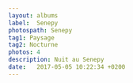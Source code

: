 ```yaml
---
layout: albums
label:  Senepy
photospath: Senepy
tag1: Paysage
tag2: Nocturne
photos: 4
description: Nuit au Senepy
date:   2017-05-05 10:22:34 +0200
---
```



